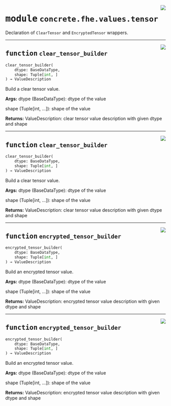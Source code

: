 <!-- markdownlint-disable -->

<a href="../../tempdirectoryforapidocs/.venvtrash/lib/python3.10/site-packages/concrete/fhe/values/tensor.py#L0"><img align="right" style="float:right;" src="https://img.shields.io/badge/-source-cccccc?style=flat-square"></a>

# <kbd>module</kbd> `concrete.fhe.values.tensor`
Declaration of `ClearTensor` and `EncryptedTensor` wrappers. 


---

<a href="../../tempdirectoryforapidocs/.venvtrash/lib/python3.10/site-packages/concrete/fhe/values/tensor.py#L11"><img align="right" style="float:right;" src="https://img.shields.io/badge/-source-cccccc?style=flat-square"></a>

## <kbd>function</kbd> `clear_tensor_builder`

```python
clear_tensor_builder(
    dtype: BaseDataType,
    shape: Tuple[int, ]
) → ValueDescription
```

Build a clear tensor value. 



**Args:**
  dtype (BaseDataType):  dtype of the value 

 shape (Tuple[int, ...]):  shape of the value 



**Returns:**
  ValueDescription:  clear tensor value description with given dtype and shape 


---

<a href="../../tempdirectoryforapidocs/.venvtrash/lib/python3.10/site-packages/concrete/fhe/values/tensor.py#L11"><img align="right" style="float:right;" src="https://img.shields.io/badge/-source-cccccc?style=flat-square"></a>

## <kbd>function</kbd> `clear_tensor_builder`

```python
clear_tensor_builder(
    dtype: BaseDataType,
    shape: Tuple[int, ]
) → ValueDescription
```

Build a clear tensor value. 



**Args:**
  dtype (BaseDataType):  dtype of the value 

 shape (Tuple[int, ...]):  shape of the value 



**Returns:**
  ValueDescription:  clear tensor value description with given dtype and shape 


---

<a href="../../tempdirectoryforapidocs/.venvtrash/lib/python3.10/site-packages/concrete/fhe/values/tensor.py#L33"><img align="right" style="float:right;" src="https://img.shields.io/badge/-source-cccccc?style=flat-square"></a>

## <kbd>function</kbd> `encrypted_tensor_builder`

```python
encrypted_tensor_builder(
    dtype: BaseDataType,
    shape: Tuple[int, ]
) → ValueDescription
```

Build an encrypted tensor value. 



**Args:**
  dtype (BaseDataType):  dtype of the value 

 shape (Tuple[int, ...]):  shape of the value 



**Returns:**
  ValueDescription:  encrypted tensor value description with given dtype and shape 


---

<a href="../../tempdirectoryforapidocs/.venvtrash/lib/python3.10/site-packages/concrete/fhe/values/tensor.py#L33"><img align="right" style="float:right;" src="https://img.shields.io/badge/-source-cccccc?style=flat-square"></a>

## <kbd>function</kbd> `encrypted_tensor_builder`

```python
encrypted_tensor_builder(
    dtype: BaseDataType,
    shape: Tuple[int, ]
) → ValueDescription
```

Build an encrypted tensor value. 



**Args:**
  dtype (BaseDataType):  dtype of the value 

 shape (Tuple[int, ...]):  shape of the value 



**Returns:**
  ValueDescription:  encrypted tensor value description with given dtype and shape 


